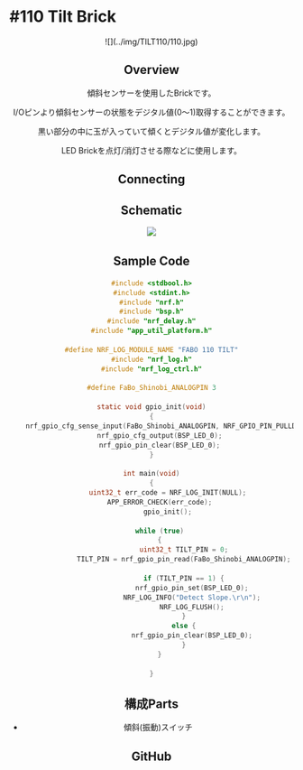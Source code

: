 # #110 Tilt Brick

<center>![](../img/TILT110/110.jpg)
<!--COLORME-->

## Overview
傾斜センサーを使用したBrickです。

I/Oピンより傾斜センサーの状態をデジタル値(0〜1)取得することができます。

黒い部分の中に玉が入っていて傾くとデジタル値が変化します。

LED Brickを点灯/消灯させる際などに使用します。


## Connecting

## Schematic
![](/img/100_analog/schematic/110_tilt.png)

## Sample Code

```c
#include <stdbool.h>
#include <stdint.h>
#include "nrf.h"
#include "bsp.h"
#include "nrf_delay.h"
#include "app_util_platform.h"

#define NRF_LOG_MODULE_NAME "FABO 110 TILT"
#include "nrf_log.h"
#include "nrf_log_ctrl.h"

#define FaBo_Shinobi_ANALOGPIN 3

static void gpio_init(void)
{
	nrf_gpio_cfg_sense_input(FaBo_Shinobi_ANALOGPIN, NRF_GPIO_PIN_PULLDOWN, NRF_GPIO_PIN_SENSE_HIGH);
	nrf_gpio_cfg_output(BSP_LED_0);
	nrf_gpio_pin_clear(BSP_LED_0);
}

int main(void)
{
		uint32_t err_code = NRF_LOG_INIT(NULL);
    APP_ERROR_CHECK(err_code);
		gpio_init();

    while (true)
    {
				uint32_t TILT_PIN = 0;
				TILT_PIN = nrf_gpio_pin_read(FaBo_Shinobi_ANALOGPIN);

				if (TILT_PIN == 1) {
					nrf_gpio_pin_set(BSP_LED_0);
					NRF_LOG_INFO("Detect Slope.\r\n");
					NRF_LOG_FLUSH();
				}
				else {
					nrf_gpio_pin_clear(BSP_LED_0);
				}
    }

}


```

## 構成Parts
- 傾斜(振動)スイッチ

## GitHub
